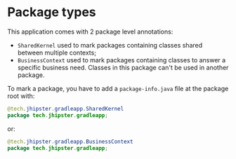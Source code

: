 # Package types

This application comes with 2 package level annotations:

* `SharedKernel` used to mark packages containing classes shared between multiple contexts;
* `BusinessContext` used to mark packages containing classes to answer a specific business need. Classes in this package can't be used in another package.

To mark a package, you have to add a `package-info.java` file at the package root with:

```java
@tech.jhipster.gradleapp.SharedKernel
package tech.jhipster.gradleapp;
```

or:

```java
@tech.jhipster.gradleapp.BusinessContext
package tech.jhipster.gradleapp;
```
